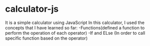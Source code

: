 # calculator-js
It is a simple calculator using JavaScript
In this calculator, I used the concepts that I have learned so far:
-Functions(defined a function to perform the operation of each operator)
-If and ELse (In order to call specific function based on the operator)
